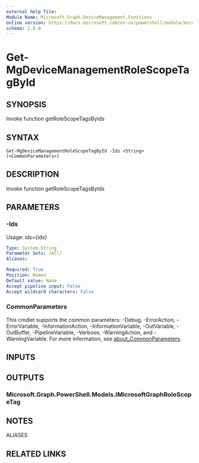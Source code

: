 ```yaml
---
external help file:
Module Name: Microsoft.Graph.DeviceManagement.Functions
online version: https://docs.microsoft.com/en-us/powershell/module/microsoft.graph.devicemanagement.functions/get-mgdevicemanagementrolescopetagbyid
schema: 2.0.0
---
```


# Get-MgDeviceManagementRoleScopeTagById

## SYNOPSIS
Invoke function getRoleScopeTagsByIds

## SYNTAX

```
Get-MgDeviceManagementRoleScopeTagById -Ids <String> [<CommonParameters>]
```

## DESCRIPTION
Invoke function getRoleScopeTagsByIds

## PARAMETERS

### -Ids
Usage: ids={ids}

```yaml
Type: System.String
Parameter Sets: (All)
Aliases:

Required: True
Position: Named
Default value: None
Accept pipeline input: False
Accept wildcard characters: False
```

### CommonParameters
This cmdlet supports the common parameters: -Debug, -ErrorAction, -ErrorVariable, -InformationAction, -InformationVariable, -OutVariable, -OutBuffer, -PipelineVariable, -Verbose, -WarningAction, and -WarningVariable. For more information, see [about_CommonParameters](http://go.microsoft.com/fwlink/?LinkID=113216).

## INPUTS

## OUTPUTS

### Microsoft.Graph.PowerShell.Models.IMicrosoftGraphRoleScopeTag

## NOTES

ALIASES

## RELATED LINKS

